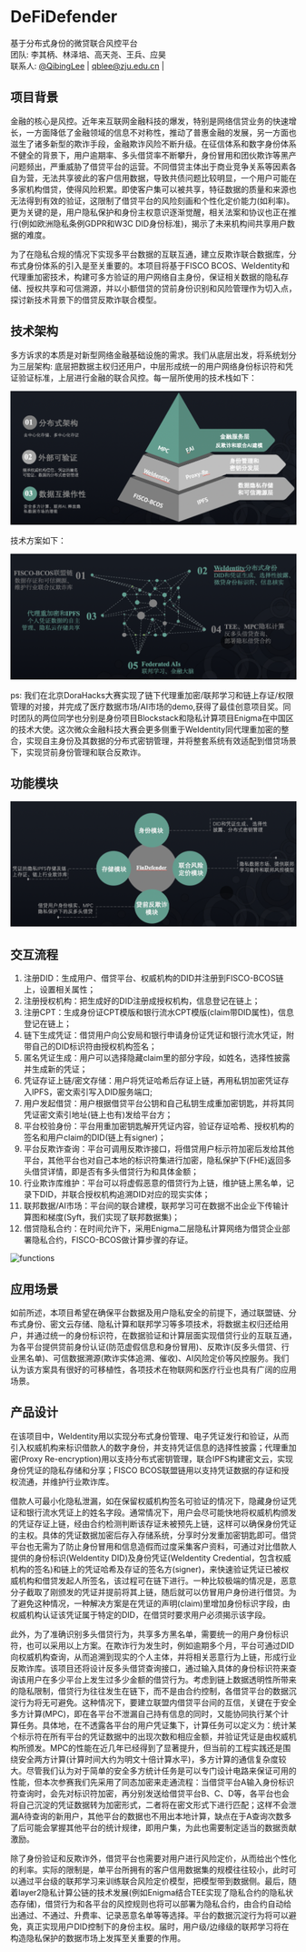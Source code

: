 # DeFiDefender

基于分布式身份的微贷联合风控平台  
团队: 李其柄、林泽培、高天尧、王兵、应昊  
联系人: [@QibingLee](https://github.com/QibingLee) | [qblee@zju.edu.cn](mailto:qblee@zju.edu.cn) |

## 项目背景

金融的核心是风控。近年来互联网金融科技的爆发，特别是网络信贷业务的快速增长，一方面降低了金融领域的信息不对称性，推动了普惠金融的发展，另一方面也滋生了诸多新型的欺诈手段，金融欺诈风险不断升级。在征信体系和数字身份体系不健全的背景下，用户逾期率、多头借贷率不断攀升，身份冒用和团伙欺诈等黑产问题频出，严重威胁了借贷平台的运营。不同借贷主体出于商业竞争关系等因素各自为营，无法共享彼此的客户信用数据，导致共债问题比较明显，一个用户可能在多家机构借贷，使得风险积累。即使客户集可以被共享，特征数据的质量和来源也无法得到有效的验证，这限制了借贷平台的风险刻画和个性化定价能力(如利率)。更为关键的是，用户隐私保护和身份主权意识逐渐觉醒，相关法案和协议也正在推行(例如欧洲隐私条例GDPR和W3C DID身份标准)，揭示了未来机构间共享用户数据的难度。

为了在隐私合规的情况下实现多平台数据的互联互通，建立反欺诈联合数据库，分布式身份体系的引入是至关重要的。本项目将基于FISCO BCOS、WeIdentity和代理重加密技术，构建可多方验证的用户网络自主身份，保证相关数据的隐私存储、授权共享和可信溯源，并以小额借贷的贷前身份识别和风险管理作为切入点，探讨新技术背景下的借贷反欺诈联合模型。

## 技术架构
多方诉求的本质是对新型网络金融基础设施的需求。我们从底层出发，将系统划分为三层架构: 底层把数据主权归还用户，中层形成统一的用户网络身份标识符和凭证验证标准，上层进行金融的联合风控。每一层所使用的技术栈如下：

![tech_relation](assets/tech_relation2.png)

技术方案如下：

![tech_solution](assets/tech_solution.png)

ps: 我们在北京DoraHacks大赛实现了链下代理重加密/联邦学习和链上存证/权限管理的对接，并完成了医疗数据市场/AI市场的demo,获得了最佳创意项目奖。同时团队的两位同学也分别是身份项目Blockstack和隐私计算项目Enigma在中国区的技术大使。这次微众金融科技大赛会更多侧重于WeIdentity同代理重加密的整合，实现自主身份及其数据的分布式密钥管理，并将整套系统有效适配到借贷场景下，实现贷前身份管理和联合反欺诈。

## 功能模块

![functions](assets/tech_functions.png)

## 交互流程

1. 注册DID：生成用户、借贷平台、权威机构的DID并注册到FISCO-BCOS链上，设置相关属性；
2. 注册授权机构：把生成好的DID注册成授权机构，信息登记在链上；
3. 注册CPT：生成身份证CPT模版和银行流水CPT模版(claim带DID属性)，信息登记在链上；
4. 链下生成凭证：借贷用户向公安局和银行申请身份证凭证和银行流水凭证，附带自己的DID标识符由授权机构签名；
5. 匿名凭证生成：用户可以选择隐藏claim里的部分字段，如姓名，选择性披露并生成新的凭证；
6. 凭证存证上链/密文存储：用户将凭证哈希后存证上链，再用私钥加密凭证存入IPFS，密文索引写入DID服务端口;
7. 用户发起借贷：用户根据借贷平台公钥和自己私钥生成重加密钥匙，并将其同凭证密文索引地址(链上也有)发给平台方；
8. 平台校验身份：平台用重加密钥匙解开凭证内容，验证存证哈希、授权机构的签名和用户claim的DID(链上有signer)；
9. 平台反欺诈查询：平台可调用反欺诈接口，将借贷用户标示符加密后发给其他平台，其他平台也对自己本地的标识符集进行加密，隐私保护下(FHE)返回多头借贷详情，即是否有多头借贷行为和具体金额；
10. 行业欺诈库维护：平台可以将虚假恶意的借贷行为上链，维护链上黑名单，记录下DID，并联合授权机构追溯DID对应的现实实体；
11. 联邦数据/AI市场：平台间的联合建模，联邦学习可在数据不出企业下传输计算图和梯度(Syft，我们实现了联邦数据集)；
12. 借贷隐私合约：在时间允许下，采用Enigma二层隐私计算网络为借贷企业部署隐私合约，FISCO-BCOS做计算步骤的存证。

![functions](assets/functions.jpg)

## 应用场景

如前所述，本项目希望在确保平台数据及用户隐私安全的前提下，通过联盟链、分布式身份、密文云存储、隐私计算和联邦学习等多项技术，将数据主权归还给用户，并通过统一的身份标识符，在数据验证和计算层面实现借贷行业的互联互通，为各平台提供贷前身份认证(防范虚假信息和身份冒用)、反欺诈(反多头借贷、行业黑名单)、可信数据溯源(欺诈实体追溯、催收)、AI风险定价等风控服务。我们认为该方案具有很好的可移植性，各项技术在物联网和医疗行业也具有广阔的应用场景。

## 产品设计

在该项目中，WeIdentity用以实现分布式身份管理、电子凭证发行和验证，从而引入权威机构来标识借款人的数字身份，并支持凭证信息的选择性披露；代理重加密(Proxy Re-encryption)用以支持分布式密钥管理，联合IPFS构建密文云，实现身份凭证的隐私存储和分享；FISCO BCOS联盟链用以支持凭证数据的存证和授权流通，并维护行业欺诈库。

借款人可最小化隐私泄漏，如在保留权威机构签名可验证的情况下，隐藏身份证凭证和银行流水凭证上的姓名字段。通常情况下，用户会尽可能快地将权威机构颁发的凭证存证上链，经由合约检测判断该存证未被预先上链，这样可以确保身份凭证的主权。具体的凭证数据加密后存入存储系统，分享时分发重加密钥匙即可。借贷平台也无需为了防止身份冒用和信息造假而过度采集客户资料，可通过对比借款人提供的身份标识(WeIdentity DID)及身份凭证(WeIdentity Credential，包含权威机构的签名)和链上的凭证哈希及存证的签名方(signer)，来快速验证凭证已被权威机构和借贷发起人所签名，该过程可在链下进行。一种比较极端的情况是，恶意分子截取了刚颁发的凭证并提前将其上链，随后就可以仿冒用户身份进行借贷。为了避免这种情况，一种解决方案是在凭证的声明(claim)里增加身份标识字段，由权威机构认证该凭证属于特定的DID，在借贷时要求用户必须揭示该字段。

此外，为了准确识别多头借贷行为，共享多方黑名单，需要统一的用户身份标识符，也可以采用以上方案。在欺诈行为发生时，例如逾期多个月，平台可通过DID向权威机构查询，从而追溯到现实的个人主体，并将相关恶意行为上链，形成行业反欺诈库。该项目还将设计反多头借贷查询接口，通过输入具体的身份标识符来查询该用户在多少平台上发生过多少金额的借贷行为。考虑到链上数据透明性所带来的隐私限制，借贷行为往往发生在链下，而不是由合约控制，各借贷平台的数据沉淀行为将无可避免。这种情况下，要建立联盟内借贷平台间的互信，关键在于安全多方计算(MPC)，即在各平台不泄漏自己持有信息的同时，又能协同执行某个计算任务。具体地，在不透露各平台的用户凭证集下，计算任务可以定义为：统计某个标示符在所有平台的凭证数据中的出现次数和相应金额，并验证凭证是由权威机构所颁发。MPC的性能在近几年已经得到了显著提升，但当前的工程实践还是围绕安全两方计算(计算时间大约为明文十倍计算水平)，多方计算的通信复杂度较大。尽管我们认为对于简单的安全多方统计任务是可以专门设计电路来保证可用的性能，但本次参赛我们先采用了同态加密来走通流程：当借贷平台A输入身份标识符查询时，会先对标识符加密，再分别发送给借贷平台B、C、D等，各平台也会将自己沉淀的凭证数据转为加密形式，二者将在密文形式下进行匹配；这样不会泄漏A待查询的新用户，其他平台的数据也不用出本地计算，缺点在于A查询次数多了后可能会掌握其他平台的统计规律，即用户集，为此也需要制定适当的数据贡献激励。

除了身份验证和反欺诈外，借贷平台也需要对用户进行风险定价，从而给出个性化的利率。实际的限制是，单平台所拥有的客户信用数据集的规模往往较小，此时可以通过平台级的联邦学习来训练联合风险定价模型，把模型带到数据侧。最后，随着layer2隐私计算公链的技术发展(例如Enigma结合TEE实现了隐私合约的隐私状态存储)，借贷行为和各平台的风控规则也将可以部署为隐私合约，由合约自动给出通过、不通过、升费率、记录恶意名单等等选择。平台的数据沉淀行为将可以避免，真正实现用户DID控制下的身份主权。届时，用户级/边缘级的联邦学习将在构造隐私保护的数据市场上发挥至关重要的作用。
